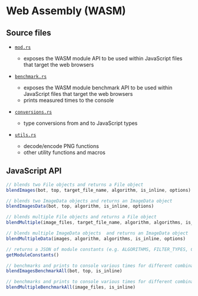 # Web Assembly (WASM)

## Source files

* [`mod.rs`](./mod.rs)
  * exposes the WASM module API to be used within JavaScript files that target the web browsers

* [`benchmark.rs`](./benchmark.rs)
  * exposes the WASM module benchmark API to be used within JavaScript files that target the web browsers
  * prints measured times to the console

* [`conversions.rs`](./conversions.rs)
  * type conversions from and to JavaScript types

* [`utils.rs`](./utils.rs)
  * decode/encode PNG functions
  * other utility functions and macros

## JavaScript API

```javascript
// blends two File objects and returns a File object
blendImages(bot, top, target_file_name, algorithm, is_inline, options)

// blends two ImageData objects and returns an ImageData object
blendImagesData(bot, top, algorithm, is_inline, options)

// blends multiple File objects and returns a File object
blendMultiple(image_files, target_file_name, algorithm, algorithms, is_inline, options)

// blends multiple ImageData objects  and returns an ImageData object
blendMultipleData(images, algorithm, algorithms, is_inline, options)

// returns a JSON of module constants (e.g. ALGORITHMS, FILTER_TYPES, COMPILER_VERSION, ...)
getModuleConstants()

// benchmarks and prints to console various times for different combinations of blending algorithms, compression algorithms and filters for `blendImages`
blendImagesBenchmarkAll(bot, top, is_inline)

// benchmarks and prints to console various times for different combinations of blending algorithms, compression algorithms and filters for `blendMultiple`
blendMultipleBenchmarkAll(image_files, is_inline)
```
